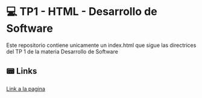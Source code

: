 <h1> 💻 TP1 - HTML - Desarrollo de Software</h1>

Este repositorio contiene unicamente un index.html que sigue las directrices del TP 1 de la materia Desarrollo de Software


<h2> 📟 Links</h2>

<a href="https://bpalomba.github.io/TP1-HTML/">Link a la pagina<a/>
